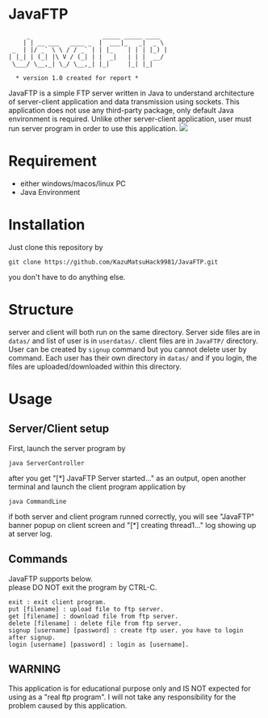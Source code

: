 # JavaFTP
```
     _                    _____ _____ ____  
    | | __ ___   ____ _  |  ___|_   _|  _ \ 
 _  | |/ _` \ \ / / _` | | |_    | | | |_) |
| |_| | (_| |\ V / (_| | |  _|   | | |  __/ 
 \___/ \__,_| \_/ \__,_| |_|     |_| |_|

  * version 1.0 created for report *

```

JavaFTP is a simple FTP server written in Java to understand architecture of server-client application and data transmission using sockets. This application does not use any third-party package, only default Java environment is required. Unlike other server-client application, user must run server program in order to use this application.
![](./sample.gif)


# Requirement
* either windows/macos/linux PC
* Java Environment


# Installation
Just clone this repository by
```
git clone https://github.com/KazuMatsuHack9981/JavaFTP.git
```
you don't have to do anything else.


# Structure
server and client will both run on the same directory. Server side files are in `datas/` and list of user is in `userdatas/`. client files are in `JavaFTP/` directory. User can be created by `signup` command but you cannot delete user by command. Each user has their own directory in `datas/` and if you login, the files are uploaded/downloaded within this directory.


# Usage

## Server/Client setup
First, launch the server program by
```
java ServerController
```

after you get "[*] JavaFTP Server started..." as an output, open another terminal and launch the client program application by
```
java CommandLine
```
if both server and client program runned correctly, you will see "JavaFTP" banner popup on client screen and "[*] creating thread1..." log showing up at server log.


## Commands
JavaFTP supports below.  
please DO NOT exit the program by CTRL-C.
```
exit : exit client program.
put [filename] : upload file to ftp server.
get [filename] : download file from ftp server.
delete [filename] : delete file from ftp server.
signup [username] [password] : create ftp user. you have to login after signup.
login [username] [password] : login as [username].
```


## WARNING
This application is for educational purpose only and IS NOT expected for using as a "real ftp program". I will not take any responsibility for the problem caused by this application.
